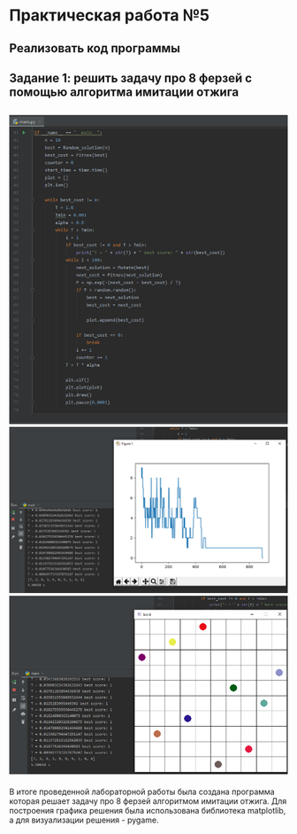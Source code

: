 Практическая работа №5
=========
Реализовать код программы
---------
Задание 1: решить задачу про 8 ферзей с помощью алгоритма имитации отжига
---------
![alt text](https://github.com/Salamandr-DEV/deep_learning_with_python_lab_5/blob/master/Screenshots/2020-03-03_15-44-27.png?raw=true)
![alt text](https://github.com/Salamandr-DEV/deep_learning_with_python_lab_5/blob/master/Screenshots/2020-03-03_15-44-54.png?raw=true)
![alt text](https://github.com/Salamandr-DEV/deep_learning_with_python_lab_5/blob/master/Screenshots/2020-03-03_15-45-12.png?raw=true)
---------
В итоге проведенной лабораторной работы была создана программа которая решает задачу про 8 ферзей алгоритмом имитации отжига. Для построения графика решения была использована библиотека matplotlib, а для визуализации решения - pygame.
